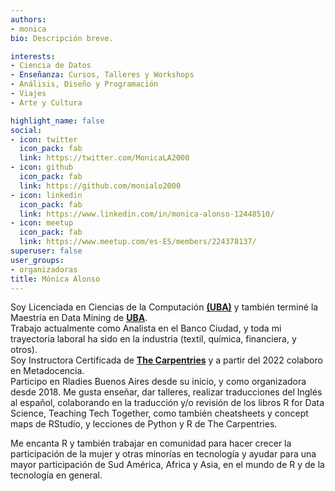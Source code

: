 ```yaml
---
authors:
- monica
bio: Descripción breve. 

interests:
- Ciencia de Datos
- Enseñanza: Cursos, Talleres y Workshops
- Análisis, Diseño y Programación
- Viajes 
- Arte y Cultura

highlight_name: false
social:
- icon: twitter
  icon_pack: fab
  link: https://twitter.com/MonicaLA2000
- icon: github
  icon_pack: fab
  link: https://github.com/monialo2000
- icon: linkedin
  icon_pack: fab
  link: https://www.linkedin.com/in/monica-alonso-12448510/
- icon: meetup
  icon_pack: fab
  link: https://www.meetup.com/es-ES/members/224378137/
superuser: false
user_groups: 
- organizadoras
title: Mónica Alonso
---
```


Soy Licenciada en Ciencias de la Computación [<span style="font-weight:bold;">(UBA)</span>](https://exactas.uba.ar/ensenanza/carreras-de-grado/ciencias-de-la-computacion/) y también terminé la Maestría en Data Mining de [<span style="font-weight:bold;">UBA</span>](http://datamining.dc.uba.ar/datamining/).    
Trabajo actualmente como Analista en el Banco Ciudad, y toda mi trayectoria laboral ha sido en la industria (textil, química, financiera, y otros).   
Soy Instructora Certificada de [<span style="font-weight:bold;">The Carpentries</span>](https://carpentries.org/instructors/) y a partir del 2022 colaboro en Metadocencia.      
Participo en Rladies Buenos Aires desde su inicio, y como organizadora desde 2018. Me gusta enseñar, dar talleres, realizar traducciones del Inglés al español, colaborando en la traducción y/o revisión de los libros R for Data Science, Teaching Tech Together, como también cheatsheets y concept maps de RStudio, y lecciones de Python y R de The Carpentries.  

Me encanta R y también trabajar en comunidad para hacer crecer la participación de la mujer y otras minorías en tecnología y ayudar para una mayor participación de Sud América, Africa y Asia,  en el mundo de R y de la tecnología en general.
